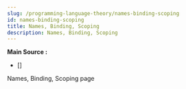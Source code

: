 ```yaml
---
slug: /programming-language-theory/names-binding-scoping
id: names-binding-scoping
title: Names, Binding, Scoping
description: Names, Binding, Scoping
---
```


**Main Source :**

- [] 

Names, Binding, Scoping page
